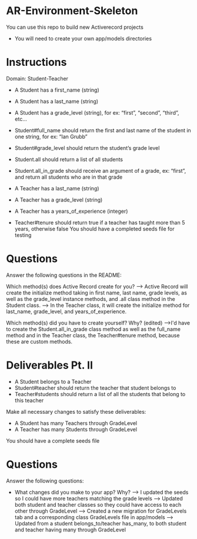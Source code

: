 # AR-Environment-Skeleton

You can use this repo to build new Activerecord projects

* You will need to create your own app/models directories

# Instructions
Domain: Student-Teacher
- A Student has a first_name (string)
- A Student has a last_name (string)
- A Student has a grade_level (string), for ex: “first”, “second”, “third”, etc...
- Student#full_name should return the first and last name of the student in one string, for ex: “Ian Grubb”
- Student#grade_level should return the student’s grade level
- Student.all should return a list of all students
- Student.all_in_grade should receive an argument of a grade, ex: “first”, and return all students who are in that grade


- A Teacher has a last_name (string)
- A Teacher has a grade_level (string)
- A Teacher has a years_of_experience (integer)
- Teacher#tenure should return true if a teacher has taught more than 5 years, otherwise false
You should have a completed seeds file for testing

# Questions
Answer the following questions in the README:

Which method(s) does Active Record create for you?
    --> Active Record will create the initialize method taking in first name, last name, grade levels, as well as the grade_level instance methods, and .all class method in the Student class.
    --> In the Teacher class, it will create the initialize method for last_name, grade_level, and years_of_experience.

Which method(s) did you have to create yourself? Why? (edited) 
    -->I'd have to create the Student.all_in_grade class method as well as the full_name method and in the Teacher class, the Teacher#tenure method, because these are custom methods.

# Deliverables Pt. II
- A Student belongs to a Teacher
- Student#teacher should return the teacher that student belongs to
- Teacher#students should return a list of all the students that belong to this teacher

Make all necessary changes to satisfy these deliverables: 
- A Student has many Teachers through GradeLevel
- A Teacher has many Students through GradeLevel

You should have a complete seeds file 

# Questions
Answer the following questions:
- What changes did you make to your app? Why?
    --> I updated the seeds so I could have more teachers matching the grade levels
    --> Updated both student and teacher classes so they could have access to each other through GradeLevel
    --> Created a new migration for GradeLevels tab and a corresponding class GradeLevels file in app/models
    --> Updated from a student belongs_to/teacher has_many, to both student and teacher having many through GradeLevel
